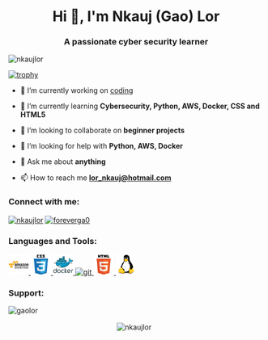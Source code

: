 


<h1 align="center">Hi 👋, I'm Nkauj (Gao) Lor</h1>
<h3 align="center">A passionate cyber security learner</h3>

<p align="left"> <img src="https://komarev.com/ghpvc/?username=nkaujlor&label=Profile%20views&color=0e75b6&style=flat" alt="nkaujlor" /> </p>

[![trophy](https://github-profile-trophy.vercel.app/?username=NkaujLor&theme=onedark)](https://github.com/ryo-ma/github-profile-trophy)

- 🔭 I’m currently working on [coding](https://www.bayvalleytech.com/)

- 🌱 I’m currently learning **Cybersecurity, Python, AWS, Docker, CSS and HTML5**

- 👯 I’m looking to collaborate on **beginner projects**

- 🤝 I’m looking for help with **Python, AWS, Docker**

- 💬 Ask me about **anything**

- 📫 How to reach me **lor_nkauj@hotmail.com**



<h3 align="left">Connect with me:</h3>
<p align="left">
<a href="https://linkedin.com/in/nkaujlor" target="blank"><img align="center" src="https://raw.githubusercontent.com/rahuldkjain/github-profile-readme-generator/master/src/images/icons/Social/linked-in-alt.svg" alt="nkaujlor" height="30" width="40" /></a>
<a href="https://instagram.com/foreverga0" target="blank"><img align="center" src="https://raw.githubusercontent.com/rahuldkjain/github-profile-readme-generator/master/src/images/icons/Social/instagram.svg" alt="foreverga0" height="30" width="40" /></a>
</p>

<h3 align="left">Languages and Tools:</h3>
<p align="left"> <a href="https://aws.amazon.com" target="_blank" rel="noreferrer"> <img src="https://raw.githubusercontent.com/devicons/devicon/master/icons/amazonwebservices/amazonwebservices-original-wordmark.svg" alt="aws" width="40" height="40"/> </a> <a href="https://www.w3schools.com/css/" target="_blank" rel="noreferrer"> <img src="https://raw.githubusercontent.com/devicons/devicon/master/icons/css3/css3-original-wordmark.svg" alt="css3" width="40" height="40"/> </a> <a href="https://www.docker.com/" target="_blank" rel="noreferrer"> <img src="https://raw.githubusercontent.com/devicons/devicon/master/icons/docker/docker-original-wordmark.svg" alt="docker" width="40" height="40"/> </a> <a href="https://git-scm.com/" target="_blank" rel="noreferrer"> <img src="https://www.vectorlogo.zone/logos/git-scm/git-scm-icon.svg" alt="git" width="40" height="40"/> </a> <a href="https://www.w3.org/html/" target="_blank" rel="noreferrer"> <img src="https://raw.githubusercontent.com/devicons/devicon/master/icons/html5/html5-original-wordmark.svg" alt="html5" width="40" height="40"/> </a> <a href="https://www.linux.org/" target="_blank" rel="noreferrer"> <img src="https://raw.githubusercontent.com/devicons/devicon/master/icons/linux/linux-original.svg" alt="linux" width="40" height="40"/> </a> </p>

<h3 align="left">Support:</h3>
<p><a href="https://www.buymeacoffee.com/gaolor"> <img align="left" src="https://cdn.buymeacoffee.com/buttons/v2/default-yellow.png" height="50" width="210" alt="gaolor" /></a><br>


<p>&nbsp;<img align="center" src="https://github-readme-stats.vercel.app/api?username=nkaujlor&show_icons=true&locale=en" alt="nkaujlor" /></p>



